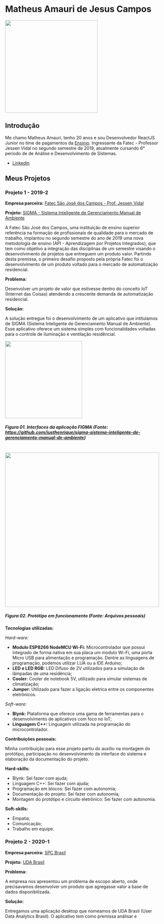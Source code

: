 # Matheus Amauri de Jesus Campos

<img src="https://avatars.githubusercontent.com/u/56457600?v=4" height="300"/>

## Introdução

Me chamo Matheus Amauri, tenho 20 anos e sou Desenvolvedor ReactJS Junior no time de pagamentos da [Ensinio](https://ensinio.com/). Ingressante da Fatec - Professor Jessen Vidal no segundo semestre de 2019, atualmente cursando 6° periodo de de Análise e Desenvolvimento de Sistemas.
- [Linkedin](https://www.linkedin.com/in/matheus-campos-9b8550192/)


## Meus Projetos

### Projeto 1 - 2019-2

**Empresa parceira:** [Fatec São José dos Campos - Prof. Jessen Vidal](https://fatecsjc-prd.azurewebsites.net/)

**Projeto:** [SIGMA - Sistema Inteligente de Gerenciamento Manual de Ambiente](https://github.com/justhenrique/sigma-sistema-inteligente-de-gerenciamento-manual-de-ambiente)

A Fatec São José dos Campos, uma instituição de ensino superior referência na formação de profissionais de qualidade para o mercado de trabalho, implantou no segundo semestre do ano de 2019 uma nova metodologia de ensino (API - Aprendizagem por Projetos Integrados), que tem como objetivo a integração das disciplinas de um semestre visando o desenvolvimento de projetos que entreguem um produto valor. Partindo desta premissa, o primeiro desafio proposto pela própria Fatec foi o desenvolvimento de um produto voltado para o mercado de automatização residencial.

**Problema:**

Desenvolver um projeto de valor que estivesse dentro do conceito IoT (Internet das Coisas) atendendo a crescente demanda de automatização residencial.

**Solução:**

A solução entregue foi o desenvolvimento de um aplicativo que intitulamos de SIGMA (Sistema Inteligente de Gerenciamento Manual de Ambiente). Esse aplicativo oferece um sistema simples com funcionalidades voltadas para o controle de iluminação e ventilação residêncial.

<img src="https://user-images.githubusercontent.com/54003876/133179045-a0ea1c0d-6713-4825-9dac-fd1a13a1c376.png" height="250"/>

##### *Figura 01. Interfaces da aplicação FIGMA (Fonte: https://github.com/justhenrique/sigma-sistema-inteligente-de-gerenciamento-manual-de-ambiente)*

</br>

<img src="https://user-images.githubusercontent.com/54003876/142727048-ed28f472-a32b-4c0b-a6eb-26a423451618.png" height="500"/>

##### *Figura 02. Protótipo em funcionamento (Fonte: Arquivos pessoais)*

**Tecnologias utilizadas:**

_Hard-ware:_
- **Modulo ESP8266 NodeMCU Wi-Fi:** Microcontrolador que possui integrado de forma nativa em sua placa um modulo Wi-Fi, uma porta Micro USB para alimentação e programação. Dentre as linguagens de programação, podemos utilizar LUA ou a IDE Arduino;
- **LED e LED RGB:** LED Difuso de 2V utilizados para a simulação de lâmpadas de uma residência;
- **Cooler:** Cooler de notebook 5V, utilizado para simular sistemas de climatização;
- **Jumper:** Utilizado para fazer a ligação eletrica entre os componentes eletrônicos.

_Soft-ware:_
- **Blynk:** Plataforma que oferece uma gama de ferramentas para o desenvolvimento de aplicativos com foco no IoT;
- **Linguagem C++:** Linguagem utilizada na programação do microcontrolador.

**Contribuições pessoais:**

Minha contribuição para esse projeto partiu do auxilio na montagem do protótipo, participação no desenvolvimento da interface do sistema e elaboração da documentação do projeto.

**Hard-skills:**
- Blynk: Sei fazer com ajuda;
- Linguagem C++: Sei fazer com ajuda;
- Programação em blocos: Sei fazer com autonomia;
- Documentação do projeto: Sei fazer com autonomia;
- Montagem do protótipo e circuito eletrônico: Sei fazer com autonomia.

**Soft-skills:**
- Empatia;
- Comunicação;
- Trabalho em equipe.

### Projeto 2 - 2020-1

**Empresa parceira:** [SPC Brasil](https://www.spcbrasil.org.br/)

**Projeto:** [UDA Brasil](https://github.com/MatheusCampos-450/SPC-projeto-integrador)

**Problema:**

A empresa nos apresentou um problema de escopo aberto, onde precisavamos desenvolver um produto que agregasse valor a base de dados disponibilizada.

**Solução:**

Entregamos uma aplicação desktop que nomeamos de UDA Brasil (User Data Analytics Brasil). O aplicativo tem como premissa análisar e  
